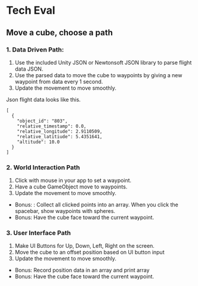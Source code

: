 # Tech Eval
## Move a cube, choose a path
### 1. Data Driven Path: 
1. Use the included Unity JSON or Newtonsoft JSON library to parse flight data JSON.
2. Use the parsed data to move the cube to waypoints by giving a new waypoint from data every 1 second.
3. Update the movement to move smoothly.

Json flight data looks like this.
```
[
  {
    "object_id": "803",
    "relative_timestamp": 0.0,
    "relative_longitude": 2.9110509,
    "relative_latitiude": 5.4351641,
    "altitude": 10.0
  }  
]
```

### 2. World Interaction Path
1. Click with mouse in your app to set a waypoint.
2. Have a cube GameObject move to waypoints.
3. Update the movement to move smoothly.
* Bonus: : Collect all clicked points into an array. When you click the spacebar, show waypoints with spheres.
* Bonus: Have the cube face toward the current waypoint.

### 3. User Interface Path
1. Make UI Buttons for Up, Down, Left, Right on the screen.
2. Move the cube to an offset position based on UI button input
3. Update the movement to move smoothly.
* Bonus: Record position data in an array and print array
* Bonus: Have the cube face toward the current waypoint.
